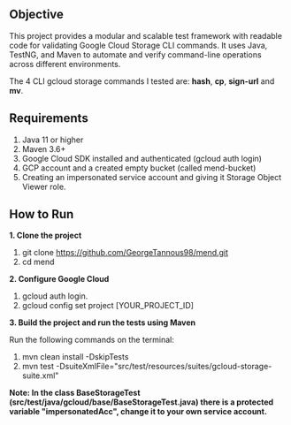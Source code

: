## Objective 
This project provides a modular and scalable test framework with readable code for validating Google Cloud Storage CLI commands.
It uses Java, TestNG, and Maven to automate and verify command-line operations across different environments.

The 4 CLI gcloud storage commands I tested are: **hash**, **cp**, **sign-url** and **mv**.

## Requirements 
1. Java 11 or higher
2. Maven 3.6+
3. Google Cloud SDK installed and authenticated (gcloud auth login)
4. GCP account and a created empty bucket (called mend-bucket)
5. Creating an impersonated service account and giving it Storage Object Viewer role.

## How to Run
**1. Clone the project** 
  1. git clone https://github.com/GeorgeTannous98/mend.git
  2. cd mend
     
**2. Configure Google Cloud**
  1. gcloud auth login.
  2. gcloud config set project [YOUR_PROJECT_ID] 
      
**3. Build the project and run the tests using Maven**   

Run the following commands on the terminal:
  1. mvn clean install -DskipTests
  2. mvn test -DsuiteXmlFile="src/test/resources/suites/gcloud-storage-suite.xml"

**Note: In the class BaseStorageTest (src/test/java/gcloud/base/BaseStorageTest.java) there is a protected variable "impersonatedAcc", change it to your own service account.**



